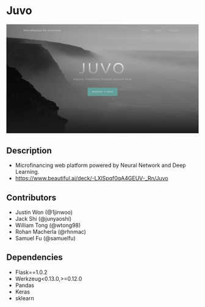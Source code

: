 # Juvo

![alt text](https://github.com/devfest2019/Juvo/blob/master/main/static/img/page.png)

## Description
- Microfinancing web platform powered by Neural Network and Deep Learning.
- https://www.beautiful.ai/deck/-LXlSpqf0qA4GEUV-_Rn/Juvo

## Contributors
- Justin Won (@1jinwoo)
- Jack Shi (@junyaoshi)
- William Tong (@wtong98)
- Rohan Macherla (@rhnmac)
- Samuel Fu (@samuelfu)

## Dependencies
- Flask==1.0.2
- Werkzeug<0.13.0,>=0.12.0
- Pandas
- Keras
- sklearn


